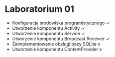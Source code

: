 # Laboratorium 01

- Konfiguracja środowiska programistycznego ✓
- Utworzenie komponentu Activity ✓
- Utworzenie komponentu Service ✓
- Utworzenie komponentu Broadcast Receiver ✓
- Zaimplementowanie obsługi bazy SQLite x
- Utworzenie komponentu ContentProvider x